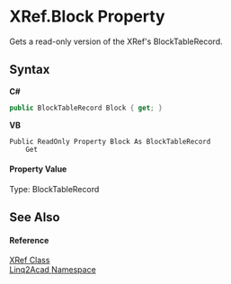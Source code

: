 # XRef.Block Property 
 

Gets a read-only version of the XRef's BlockTableRecord.

## Syntax

**C#**<br />
``` C#
public BlockTableRecord Block { get; }
```

**VB**<br />
``` VB
Public ReadOnly Property Block As BlockTableRecord
	Get
```


#### Property Value
Type: BlockTableRecord

## See Also


#### Reference
<a href="T_Linq2Acad_XRef.md">XRef Class</a><br /><a href="N_Linq2Acad.md">Linq2Acad Namespace</a><br />
